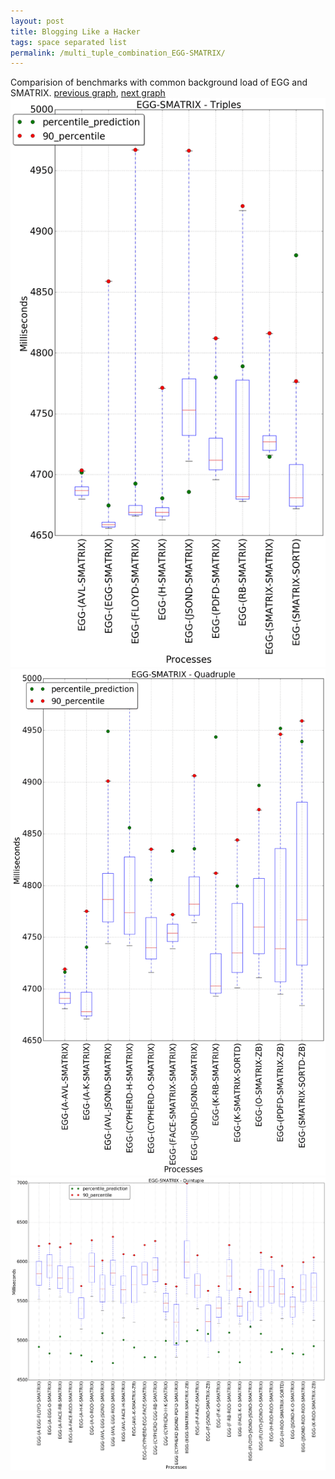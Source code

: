 ```yaml
---
layout: post
title: Blogging Like a Hacker
tags: space separated list
permalink: /multi_tuple_combination_EGG-SMATRIX/
---
```


Comparision of benchmarks with common background load of EGG and SMATRIX.
[previous graph](../multi_tuple_combination_EGG-ROD/), [next graph](../multi_tuple_combination_EGG-SORTD/)
![graph figure](./images/triple/EGG/EGG-SMATRIX_box.png)![graph figure](./images/quadruple/EGG/EGG-SMATRIX_box.png)![graph figure](./images/quintuple/EGG/EGG-SMATRIX_box.png)